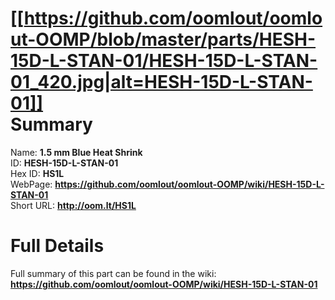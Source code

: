 
[[https://github.com/oomlout/oomlout-OOMP/blob/master/parts/HESH-15D-L-STAN-01/HESH-15D-L-STAN-01_420.jpg|alt=HESH-15D-L-STAN-01]]     
Summary
=================
  
Name: __1.5 mm Blue Heat Shrink__    
ID: __HESH-15D-L-STAN-01__   
Hex ID: __HS1L__   
WebPage: __https://github.com/oomlout/oomlout-OOMP/wiki/HESH-15D-L-STAN-01__   
Short URL: __http://oom.lt/HS1L__   

Full Details
==========================
Full summary of this part can be found in the wiki:   
__https://github.com/oomlout/oomlout-OOMP/wiki/HESH-15D-L-STAN-01__    

